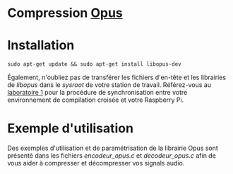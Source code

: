 # Compression [Opus](https://en.wikipedia.org/wiki/Opus_(audio_format))

# Installation

```
sudo apt-get update && sudo apt-get install libopus-dev
```

Également, n'oubliez pas de transférer les fichiers d'en-tête et les librairies de *libopus* dans le *sysroot* de votre station de travail. Référez-vous au [laboratoire 1](http://vision.gel.ulaval.ca/~cgagne/enseignement/SETR/H2020/labo1.html) pour la procédure de synchronisation entre votre environnement de compilation croisée et votre Raspberry Pi.

# Exemple d'utilisation

Des exemples d'utilisation et de paramétrisation de la librairie Opus sont présenté dans les fichiers *encodeur_opus.c* et *decodeur_opus.c* afin de vous aider à compresser et décompresser vos signals audio.
